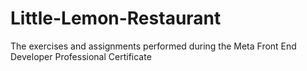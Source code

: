 # Little-Lemon-Restaurant
The exercises and assignments performed during the Meta Front End Developer Professional Certificate
